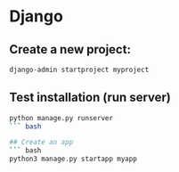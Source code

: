 # Django

## Create a new project:
``` bash
django-admin startproject myproject
```

## Test installation (run server)
``` bash
python manage.py runserver
``` bash

## Create an app
``` bash
python3 manage.py startapp myapp
```


``` bash

```

``` bash

```

``` bash

```

``` bash

```

``` bash

```

``` bash

```

``` bash

```

``` bash

```


